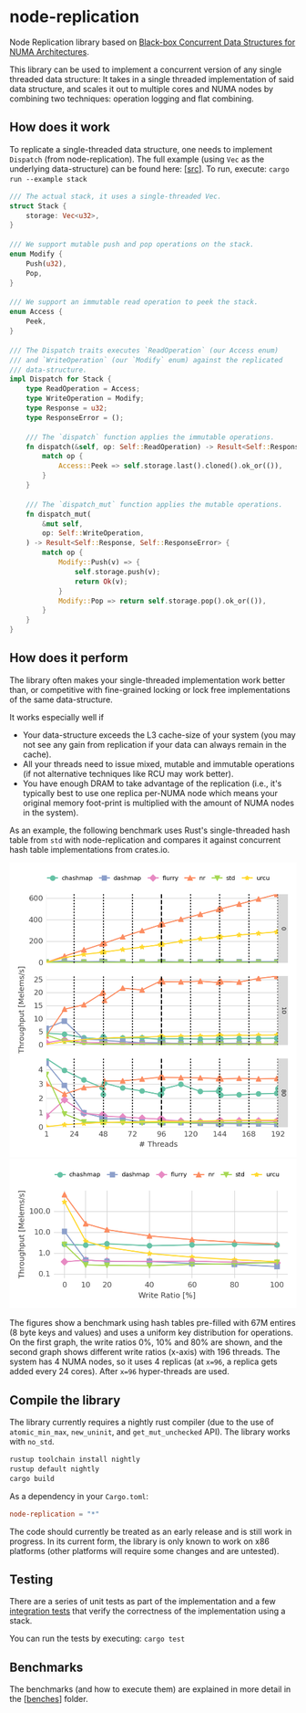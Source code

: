 # node-replication

Node Replication library based on [Black-box Concurrent Data Structures for NUMA
Architectures](https://dl.acm.org/citation.cfm?id=3037721).

This library can be used to implement a concurrent version of any single
threaded data structure: It takes in a single threaded implementation of said
data structure, and scales it out to multiple cores and NUMA nodes by combining
two techniques: operation logging and flat combining.

## How does it work

To replicate a single-threaded data structure, one needs to implement `Dispatch`
(from node-replication). The full example (using `Vec` as the underlying
data-structure) can be found here: [[src](examples/stack.rs)]. To run, execute:
`cargo run --example stack`

```rust
/// The actual stack, it uses a single-threaded Vec.
struct Stack {
    storage: Vec<u32>,
}

/// We support mutable push and pop operations on the stack.
enum Modify {
    Push(u32),
    Pop,
}

/// We support an immutable read operation to peek the stack.
enum Access {
    Peek,
}

/// The Dispatch traits executes `ReadOperation` (our Access enum)
/// and `WriteOperation` (our `Modify` enum) against the replicated
/// data-structure.
impl Dispatch for Stack {
    type ReadOperation = Access;
    type WriteOperation = Modify;
    type Response = u32;
    type ResponseError = ();

    /// The `dispatch` function applies the immutable operations.
    fn dispatch(&self, op: Self::ReadOperation) -> Result<Self::Response, Self::ResponseError> {
        match op {
            Access::Peek => self.storage.last().cloned().ok_or(()),
        }
    }

    /// The `dispatch_mut` function applies the mutable operations.
    fn dispatch_mut(
        &mut self,
        op: Self::WriteOperation,
    ) -> Result<Self::Response, Self::ResponseError> {
        match op {
            Modify::Push(v) => {
                self.storage.push(v);
                return Ok(v);
            }
            Modify::Pop => return self.storage.pop().ok_or(()),
        }
    }
}
```

## How does it perform

The library often makes your single-threaded implementation work better than, or
competitive with fine-grained locking or lock free implementations of the same
data-structure.

It works especially well if

- Your data-structure exceeds the L3 cache-size of your system (you may not see
  any gain from replication if your data can always remain in the cache).
- All your threads need to issue mixed, mutable and immutable operations (if
  not alternative techniques like RCU may work better).
- You have enough DRAM to take advantage of the replication (i.e., it's
  typically best to use one replica per-NUMA node which means your original
  memory foot-print is multiplied with the amount of NUMA nodes in the system).

As an example, the following benchmark uses Rust's single-threaded hash table
from `std` with node-replication and compares it against concurrent hash table
implementations from crates.io.

![Throughput of node-replication](/benches/graphs/skylake4x-throughput-vs-cores.png?raw=true "Throughput with increasing cores")
![Write ratios with max-cores](/benches/graphs/skylake4x-throughput-vs-wr.png?raw=true "Different write ratios with 196 threads")

The figures show a benchmark using hash tables pre-filled with 67M entires (8
byte keys and values) and uses a uniform key distribution for operations. On the
first graph, the write ratios 0%, 10% and 80% are shown, and the second graph
shows different write ratios (x-axis) with 196 threads. The system has 4 NUMA
nodes, so it uses 4 replicas (at `x=96`, a replica gets added every 24 cores).
After `x=96` hyper-threads are used.

## Compile the library

The library currently requires a nightly rust compiler (due to the use of
`atomic_min_max`, `new_uninit`, and `get_mut_unchecked` API). The library works
with `no_std`.

```bash
rustup toolchain install nightly
rustup default nightly
cargo build
```

As a dependency in your `Cargo.toml`:

```toml
node-replication = "*"
```

The code should currently be treated as an early release and is still work in
progress. In its current form, the library is only known to work on x86
platforms (other platforms will require some changes and are untested).

## Testing

There are a series of unit tests as part of the implementation and a few
[integration tests](./tests) that verify the correctness of the implementation
using a stack.

You can run the tests by executing: `cargo test`

## Benchmarks

The benchmarks (and how to execute them) are explained in more detail in the
[[benches](benches/README.md)] folder.
